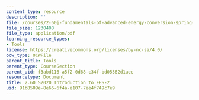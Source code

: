 ```yaml
---
content_type: resource
description: ''
file: /courses/2-60j-fundamentals-of-advanced-energy-conversion-spring-2020/91b8509e8e666f4ae1077ee4f749c7e9_MIT2_60S20_EES_intro2.pdf
file_size: 1230408
file_type: application/pdf
learning_resource_types:
- Tools
license: https://creativecommons.org/licenses/by-nc-sa/4.0/
ocw_type: OCWFile
parent_title: Tools
parent_type: CourseSection
parent_uid: f3abd116-a5f2-0d68-c34f-bd05362d1aec
resourcetype: Document
title: 2.60 S2020 Introduction to EES-2
uid: 91b8509e-8e66-6f4a-e107-7ee4f749c7e9
---
```

